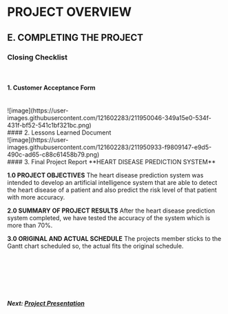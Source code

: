 # PROJECT OVERVIEW

## E. COMPLETING THE PROJECT
### Closing Checklist
<br>

#### 1. Customer Acceptance Form
<br>
![image](https://user-images.githubusercontent.com/121602283/211950046-349a15e0-534f-431f-bf52-541c1bf321bc.png) 

<br>
#### 2. Lessons Learned Document
<br>
![image](https://user-images.githubusercontent.com/121602283/211950933-f9809147-e9d5-490c-ad65-c88c61458b79.png)

<br>
#### 3. Final Project Report
**HEART DISEASE PREDICTION SYSTEM**

**1.0 PROJECT OBJECTIVES**
The heart disease prediction system was intended to develop an artificial intelligence system that are able to detect the heart disease of a patient and also predict the risk level of that patient with more accuracy. 

**2.0 SUMMARY OF PROJECT RESULTS**
After the heart disease prediction system completed, we have tested the accuracy of the system which is more than 70%.

**3.0 ORIGINAL AND ACTUAL SCHEDULE**
The projects member sticks to the Gantt chart scheduled so, the actual fits the original schedule.

<br>










<br><br><br>
##### Next: [Project Presentation](F-PROJECT_PRESENTATION.md)
